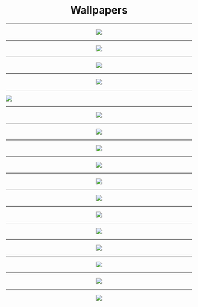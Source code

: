 <h1 align="center">Wallpapers</h1>



----
<p align="center">
  <img src="https://9to5mac.com/2014/08/18/here-are-all-of-os-x-yosemites-beautiful-new-wallpapers/yosemite-4/">
</p>

----

<p align="center">
  <img src="https://www.lifewire.com/thmb/2eb72KeTI208avqjSp9j32DtCTk=/1067x800/smart/filters:no_upscale()/vladstudio-library-wallpaper-5919cd763df78cf5fa3d7e27.jpg">
</p>
  
  
----
  
<p align="center">
  <img src="https://9to5mac.com/wp-content/uploads/sites/6/2020/01/Every-Mac-wallpaper.jpeg?quality=82&strip=all">
</p>

---- 

<p align="center">
  <img src="https://www.androidguys.com/wp-content/uploads/2015/12/Wave-Wallpapers-1.jpg">
</p>

----

<p aling="center">
  <img src="https://cdn.wallpapersafari.com/96/87/akiW8x.jpg">
</p>

----

<p align="center">
  <img src="https://steamuserimages-a.akamaihd.net/ugc/940586530515504757/CDDE77CB810474E1C07B945E40AE4713141AFD76/?imw=5000&imh=5000&ima=fit&impolicy=Letterbox&imcolor=%23000000&letterbox=false">
       </p>

----


<p align="center">
  <img src="https://www.windowscentral.com/sites/wpcentral.com/files/styles/large/public/field/image/2021/11/wallpaper-windows-11-se.png">
       </p>
       
----

<p align="center">
  <img src="https://c4.wallpaperflare.com/wallpaper/974/565/254/windows-11-windows-10-minimalism-hd-wallpaper-preview.jpg">
       </p>

----

<p align="center">
  <img src="https://images.hdqwalls.com/wallpapers/windows-11-4k-k5.jpg">
       </p>



----

<p align="center">
  <img src="https://www.teahub.io/photos/full/28-284404_best-hd-wallpapers-pc-best-desktop-wallpapers-2019.jpg">
       </p>

----

<p align="center">
  <img src="https://1.bp.blogspot.com/-qZgKJwP9sks/X5ESd5IonuI/AAAAAAAA-2w/tpJSgxkSpoM9azOrdsNfNzEd4XrdvY8ZACLcBGAsYHQ/s3840/marshmello-sitting-on-roof-top-4k-5v-2560x1440.jpg">
       </p>

----

<p align="center">
  <img src="https://cutewallpaper.org/23/pc-best-wallpaper/35763362.jpg">
       </p>

----

<p align="center">
  <img src="http://getwallpapers.com/wallpaper/full/b/d/b/1444888-hd-wallpapers-for-pc-1920x1080-1920x1080-for-iphone-5.jpg">
       </p>


----

<p align="center">
  <img src="https://i0.wp.com/cutewallpaper.org/21/pc-4k-wallpapers/BEST-WALLPAPER-Wallpaper-Pc-Gaming-4k.jpg">
       </p>
       
----

<p align="center">
  <img src="https://wallpapercave.com/wp/wp5425814.jpg">
       </p>
       
----

<p align="center">
  <img src="https://cdn.wallpapersafari.com/26/67/GD78UF.jpg">
       </p>

----

<p align="center">
  <img src="https://wallpapershome.com/images/pages/ico_h/19072.jpg">
       </p>



